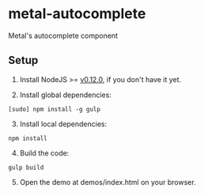 # metal-autocomplete

Metal's autocomplete component

## Setup

1. Install NodeJS >= [v0.12.0](http://nodejs.org/dist/v0.12.0/), if you don't have it yet.

2. Install global dependencies:

  ```
  [sudo] npm install -g gulp
  ```

3. Install local dependencies:

  ```
  npm install
  ```

4. Build the code:

  ```
  gulp build
  ```

5. Open the demo at demos/index.html on your browser.
